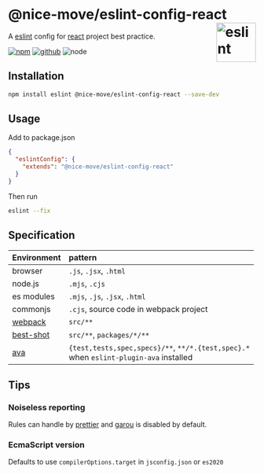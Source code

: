 # @nice-move/eslint-config-react [<img src="https://cdn.worldvectorlogo.com/logos/eslint-1.svg" alt="eslint" height="80" align="right">][eslint]

A [eslint] config for [react] project best practice.

[![npm][npm-badge]][npm-url]
[![github][github-badge]][github-url]
![node][node-badge]

[react]: https://reactjs.org/
[eslint]: https://eslint.org/
[npm-url]: https://www.npmjs.com/package/@nice-move/eslint-config-react
[npm-badge]: https://img.shields.io/npm/v/@nice-move/eslint-config-react.svg?style=flat-square&logo=npm
[github-url]: https://github.com/airkro/nice-move/tree/master/packages/eslint-config-react
[github-badge]: https://img.shields.io/npm/l/@nice-move/eslint-config-react.svg?style=flat-square&colorB=blue&logo=github
[node-badge]: https://img.shields.io/node/v/@nice-move/eslint-config-react.svg?style=flat-square&colorB=green&logo=node.js

## Installation

```bash
npm install eslint @nice-move/eslint-config-react --save-dev
```

## Usage

Add to package.json

```json
{
  "eslintConfig": {
    "extends": "@nice-move/eslint-config-react"
  }
}
```

Then run

```bash
eslint --fix
```

## Specification

[ava]: https://github.com/avajs/ava
[webpack]: https://webpack.js.org/
[best-shot]: https://github.com/best-shot/best-shot

| Environment | pattern                                                                                      |
| :---------- | :------------------------------------------------------------------------------------------- |
| browser     | `.js`, `.jsx`, `.html`                                                                       |
| node.js     | `.mjs`, `.cjs`                                                                               |
| es modules  | `.mjs`, `.js`, `.jsx`, `.html`                                                               |
| commonjs    | `.cjs`, source code in webpack project                                                       |
| [webpack]   | `src/**`                                                                                     |
| [best-shot] | `src/**`, `packages/*/**`                                                                    |
| [ava]       | `{test,tests,spec,specs}/**`, `**/*.{test,spec}.*` <br /> when `eslint-plugin-ava` installed |

## Tips

### Noiseless reporting

Rules can handle by [prettier](https://prettier.io/) and [garou](https://github.com/nice-move/garou) is disabled by default.

### EcmaScript version

Defaults to use `compilerOptions.target` in `jsconfig.json` or `es2020`
